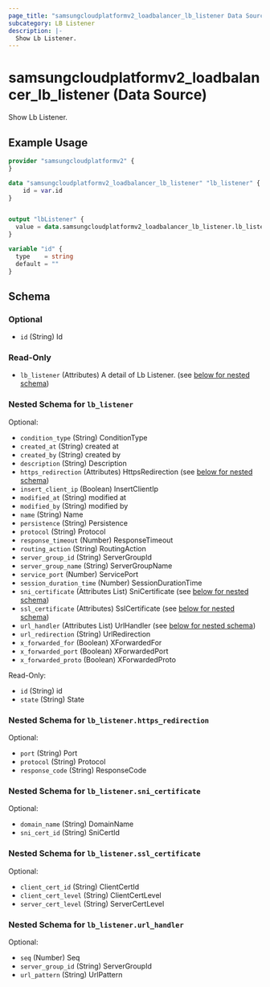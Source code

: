 ```yaml
---
page_title: "samsungcloudplatformv2_loadbalancer_lb_listener Data Source - samsungcloudplatformv2"
subcategory: LB Listener
description: |-
  Show Lb Listener.
---
```


# samsungcloudplatformv2_loadbalancer_lb_listener (Data Source)

Show Lb Listener.

## Example Usage

```terraform
provider "samsungcloudplatformv2" {
}

data "samsungcloudplatformv2_loadbalancer_lb_listener" "lb_listener" {
    id = var.id
}


output "lbListener" {
  value = data.samsungcloudplatformv2_loadbalancer_lb_listener.lb_listener
}

variable "id" {
  type    = string
  default = ""
}
```

<!-- schema generated by tfplugindocs -->
## Schema

### Optional

- `id` (String) Id

### Read-Only

- `lb_listener` (Attributes) A detail of Lb Listener. (see [below for nested schema](#nestedatt--lb_listener))

<a id="nestedatt--lb_listener"></a>
### Nested Schema for `lb_listener`

Optional:

- `condition_type` (String) ConditionType
- `created_at` (String) created at
- `created_by` (String) created by
- `description` (String) Description
- `https_redirection` (Attributes) HttpsRedirection (see [below for nested schema](#nestedatt--lb_listener--https_redirection))
- `insert_client_ip` (Boolean) InsertClientIp
- `modified_at` (String) modified at
- `modified_by` (String) modified by
- `name` (String) Name
- `persistence` (String) Persistence
- `protocol` (String) Protocol
- `response_timeout` (Number) ResponseTimeout
- `routing_action` (String) RoutingAction
- `server_group_id` (String) ServerGroupId
- `server_group_name` (String) ServerGroupName
- `service_port` (Number) ServicePort
- `session_duration_time` (Number) SessionDurationTime
- `sni_certificate` (Attributes List) SniCertificate (see [below for nested schema](#nestedatt--lb_listener--sni_certificate))
- `ssl_certificate` (Attributes) SslCertificate (see [below for nested schema](#nestedatt--lb_listener--ssl_certificate))
- `url_handler` (Attributes List) UrlHandler (see [below for nested schema](#nestedatt--lb_listener--url_handler))
- `url_redirection` (String) UrlRedirection
- `x_forwarded_for` (Boolean) XForwardedFor
- `x_forwarded_port` (Boolean) XForwardedPort
- `x_forwarded_proto` (Boolean) XForwardedProto

Read-Only:

- `id` (String) id
- `state` (String) State

<a id="nestedatt--lb_listener--https_redirection"></a>
### Nested Schema for `lb_listener.https_redirection`

Optional:

- `port` (String) Port
- `protocol` (String) Protocol
- `response_code` (String) ResponseCode


<a id="nestedatt--lb_listener--sni_certificate"></a>
### Nested Schema for `lb_listener.sni_certificate`

Optional:

- `domain_name` (String) DomainName
- `sni_cert_id` (String) SniCertId


<a id="nestedatt--lb_listener--ssl_certificate"></a>
### Nested Schema for `lb_listener.ssl_certificate`

Optional:

- `client_cert_id` (String) ClientCertId
- `client_cert_level` (String) ClientCertLevel
- `server_cert_level` (String) ServerCertLevel


<a id="nestedatt--lb_listener--url_handler"></a>
### Nested Schema for `lb_listener.url_handler`

Optional:

- `seq` (Number) Seq
- `server_group_id` (String) ServerGroupId
- `url_pattern` (String) UrlPattern